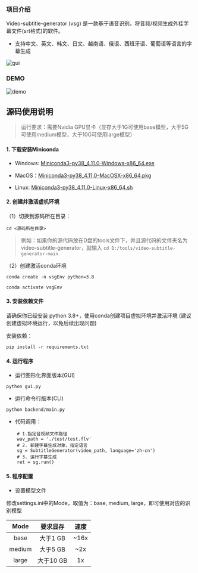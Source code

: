 ### 项目介绍

Video-subtitle-generator (vsg) 是一款基于语音识别，将音频/视频生成外挂字幕文件(srt格式)的软件。 

- 支持中文、英文、韩文、日文、越南语、俄语、西班牙语、葡萄语等语言的字幕生成

<img src="https://github.com/YaoFANGUK/video-subtitle-generator/blob/main/design/gui.png?raw=true" alt="gui">

### DEMO

<img src="https://github.com/YaoFANGUK/video-subtitle-generator/blob/main/design/demo.gif?raw=true" alt="demo">

## 源码使用说明

> 运行要求：需要Nvidia GPU显卡（显存大于1G可使用base模型，大于5G可使用medium模型，大于10G可使用large模型）

#### 1. 下载安装Miniconda 

- Windows: <a href="https://repo.anaconda.com/miniconda/Miniconda3-py38_4.11.0-Windows-x86_64.exe">Miniconda3-py38_4.11.0-Windows-x86_64.exe</a>


- MacOS：<a href="https://repo.anaconda.com/miniconda/Miniconda3-py38_4.11.0-MacOSX-x86_64.pkg">Miniconda3-py38_4.11.0-MacOSX-x86_64.pkg</a>


- Linux: <a href="https://repo.anaconda.com/miniconda/Miniconda3-py38_4.11.0-Linux-x86_64.sh">Miniconda3-py38_4.11.0-Linux-x86_64.sh</a>

#### 2. 创建并激活虚机环境

（1）切换到源码所在目录：
```shell
cd <源码所在目录>
```
> 例如：如果你的源代码放在D盘的tools文件下，并且源代码的文件夹名为video-subtitle-generator，就输入 ```cd D:/tools/video-subtitle-generator-main```

（2）创建激活conda环境
```shell
conda create -n vsgEnv python=3.8
```

```shell
conda activate vsgEnv
```

#### 3. 安装依赖文件

请确保你已经安装 python 3.8+，使用conda创建项目虚拟环境并激活环境 (建议创建虚拟环境运行，以免后续出现问题)

安装依赖：
```shell
pip install -r requirements.txt
```

#### 4. 运行程序

- 运行图形化界面版本(GUI)

```SHELL
python gui.py
```

- 运行命令行版本(CLI)

```SHELL
python backend/main.py
```


- 代码调用：

```shell
    # 1.指定音视频文件路径
    wav_path = './test/test.flv'
    # 2. 新建字幕生成对象，指定语言
    sg = SubtitleGenerator(video_path, language='zh-cn')
    # 3. 运行字幕生成
    ret = sg.run()
```

#### 5. 程序配置

- 设置模型文件

修改settings.ini中的Mode，取值为：base, medium, large，即可使用对应的识别模型

|  Mode  |  要求显存  |  速度  |
|:------:|:------:|:----:|
|  base  | 大于1 GB  | ~16x |
| medium | 大于5 GB  | ~2x  |
| large  | 大于10 GB |  1x  |
